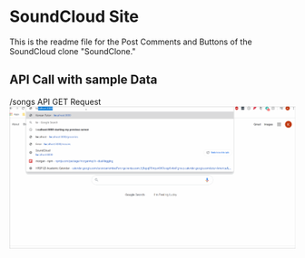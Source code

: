 # SoundCloud Site

This is the readme file for the Post Comments and Buttons of the SoundCloud clone "SoundClone."

## API Call with sample Data
/songs API GET Request
![API Call Demo](img/API.gif)